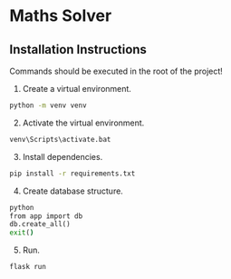 # Maths Solver

## Installation Instructions

Commands should be executed in the root of the project!

 1. Create a virtual environment.
```cmd
python -m venv venv
```

 2. Activate the virtual environment.
```cmd
venv\Scripts\activate.bat
```

 3. Install dependencies.
```cmd
pip install -r requirements.txt
```

 4. Create database structure.
```cmd
python
from app import db
db.create_all()
exit()
```

 5. Run.
```cmd
flask run
```
